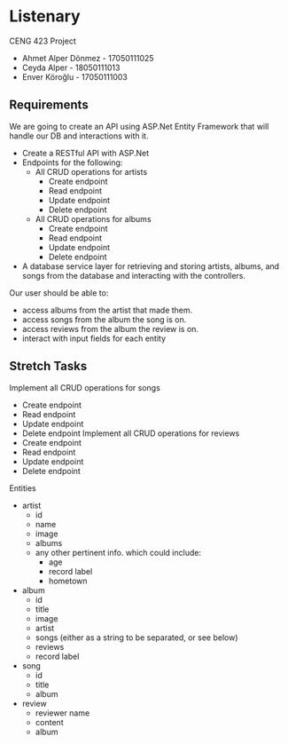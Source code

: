 # Listenary
CENG 423 Project
- Ahmet Alper Dönmez - 17050111025
- Ceyda Alper - 18050111013
- Enver Köroğlu - 17050111003

## Requirements
We are going to create an API using ASP.Net Entity Framework that will handle our DB and interactions with it.
- Create a RESTful API with ASP.Net
- Endpoints for the following:
   - All CRUD operations for artists
      - Create endpoint
      - Read endpoint
      - Update endpoint
      - Delete endpoint
   - All CRUD operations for albums
      - Create endpoint
      - Read endpoint
      - Update endpoint
      - Delete endpoint
- A database service layer for retrieving and storing artists, albums, and songs from the database and interacting with the controllers.

Our user should be able to:
- access albums from the artist that made them.
- access songs from the album the song is on.
- access reviews from the album the review is on.
- interact with input fields for each entity


## Stretch Tasks
Implement all CRUD operations for songs
- Create endpoint
- Read endpoint
- Update endpoint
- Delete endpoint
Implement all CRUD operations for reviews
- Create endpoint
- Read endpoint
- Update endpoint
- Delete endpoint


Entities
- artist
   - id
   - name
   - image
   - albums
   - any other pertinent info. which could include:
      - age
      - record label
      - hometown
- album
   - id
   - title
   - image
   - artist
   - songs (either as a string to be separated, or see below)
   - reviews
   - record label
- song
   - id
   - title
   - album
- review
   - reviewer name
   - content
   - album
